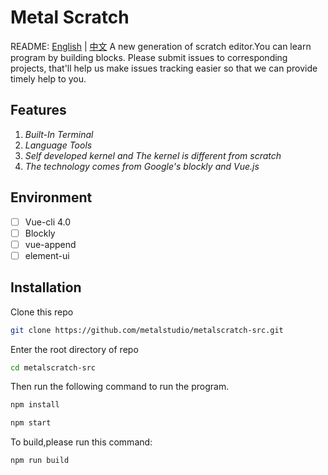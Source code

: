 # Metal Scratch
README: [English](https://github.com/metalstudio/metalscratch-src/blob/master/README.md) | [中文](https://github.com/metalstudio/metalscratch-src/blob/master/README-zh.md)
A new generation of scratch editor.You can learn program by building blocks.
Please submit issues to corresponding projects, that'll help us make issues tracking easier so that we can provide timely help to you. 
## Features
1. *Built-In Terminal*
2. *Language Tools*
3. *Self developed kernel and The kernel is different from scratch*
4. *The technology comes from Google's blockly and Vue.js*
## Environment
 - [ ] Vue-cli 4.0
 - [ ] Blockly
 - [ ] vue-append
 - [ ] element-ui
## Installation
Clone this repo
``` bash
git clone https://github.com/metalstudio/metalscratch-src.git
```
Enter the root directory of repo
``` bash
cd metalscratch-src
```
Then run the following command to run the program.
```bash
npm install

npm start 
```
To build,please run this command:
``` bash
npm run build 
```